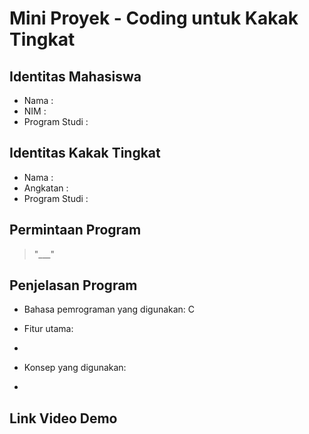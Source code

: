 # Mini Proyek - Coding untuk Kakak Tingkat

## Identitas Mahasiswa
- Nama  :
- NIM   :
- Program Studi  :

## Identitas Kakak Tingkat
- Nama  :
- Angkatan  :
- Program Studi  :

## Permintaan Program
>"___"

## Penjelasan Program
- Bahasa pemrograman yang digunakan: C
- Fitur utama:
-

- Konsep yang digunakan:
-

## Link Video Demo

